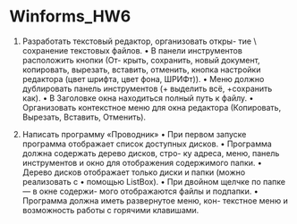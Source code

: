 # Winforms_HW6
1. Разработать текстовый редактор, организовать откры-
тие \ сохранение текстовых файлов.
• В панели инструментов расположить кнопки (От-
крыть, сохранить, новый документ, копировать,
вырезать, вставить, отменить, кнопка настройки
редактора (цвет шрифта, цвет фона, ШРИФт)).
• Меню должно дублировать панель инструментов
(+ выделить всё, +сохранить как).
• В Заголовке окна находиться полный путь к файлу.
• Организовать контекстное меню для окна редактора
(Копировать, Вырезать, Вставить, Отменить).


2. Написать программу «Проводник»
• При первом запуске программа отображает список
доступных дисков.
• Программа должна содержать дерево дисков, стро-
ку адреса, меню, панель инструментов и окно для
отображения содержимого папки.
• Дерево дисков отображает только диски и папки
(можно реализовать с
• помощью ListBox).
• При двойном щелчке по папке — в окне содержи-
мого отображаются файлы и подпапки.
• Программа должна иметь развернутое меню, кон-
текстное меню и возможность работы с горячими
клавишами.
